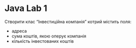 # Java Lab 1

Створити клас “Інвестиційна компанія” котрий містить поля:
- адреса
- сума коштів, якою оперує компанія
- кількість інвестованих коштів

